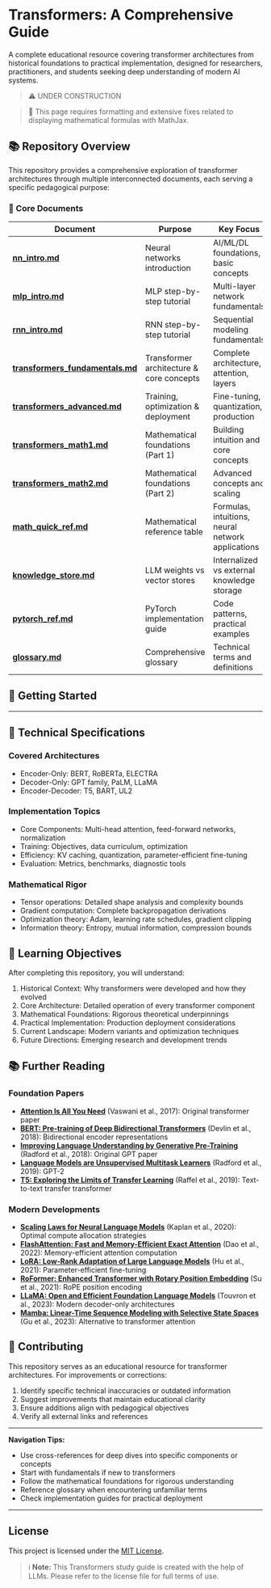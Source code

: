 # Transformers: A Comprehensive Guide

A complete educational resource covering transformer architectures from historical foundations to practical implementation, designed for researchers, practitioners, and students seeking deep understanding of modern AI systems.

> ⚠️ UNDER CONSTRUCTION 

> 🚧 This page requires formatting and extensive fixes related to displaying mathematical formulas with MathJax.

## 📚 Repository Overview

This repository provides a comprehensive exploration of transformer architectures through multiple interconnected documents, each serving a specific pedagogical purpose:

### 🎯 Core Documents

| Document | Purpose | Key Focus |
|----------|---------|-----------|
| **[nn_intro.md](./nn_intro.md)** | Neural networks introduction | AI/ML/DL foundations, basic concepts |
| **[mlp_intro.md](./mlp_intro.md)** | MLP step-by-step tutorial | Multi-layer network fundamentals |
| **[rnn_intro.md](./rnn_intro.md)** | RNN step-by-step tutorial | Sequential modeling fundamentals |
| **[transformers_fundamentals.md](./transformers_fundamentals.md)** | Transformer architecture & core concepts | Complete architecture, attention, layers |
| **[transformers_advanced.md](./transformers_advanced.md)** | Training, optimization & deployment | Fine-tuning, quantization, production |
| **[transformers_math1.md](./transformers_math1.md)** | Mathematical foundations (Part 1) | Building intuition and core concepts |
| **[transformers_math2.md](./transformers_math2.md)** | Mathematical foundations (Part 2) | Advanced concepts and scaling |
| **[math_quick_ref.md](./math_quick_ref.md)** | Mathematical reference table | Formulas, intuitions, neural network applications |
| **[knowledge_store.md](./knowledge_store.md)** | LLM weights vs vector stores | Internalized vs external knowledge storage |
| **[pytorch_ref.md](./pytorch_ref.md)** | PyTorch implementation guide | Code patterns, practical examples |
| **[glossary.md](./glossary.md)** | Comprehensive glossary | Technical terms and definitions |

## 🚀 Getting Started

---

## 🔧 Technical Specifications

### Covered Architectures

- Encoder-Only: BERT, RoBERTa, ELECTRA
- Decoder-Only: GPT family, PaLM, LLaMA
- Encoder-Decoder: T5, BART, UL2

### Implementation Topics

- Core Components: Multi-head attention, feed-forward networks, normalization
- Training: Objectives, data curriculum, optimization
- Efficiency: KV caching, quantization, parameter-efficient fine-tuning
- Evaluation: Metrics, benchmarks, diagnostic tools

### Mathematical Rigor

- Tensor operations: Detailed shape analysis and complexity bounds
- Gradient computation: Complete backpropagation derivations
- Optimization theory: Adam, learning rate schedules, gradient clipping
- Information theory: Entropy, mutual information, compression bounds

## 🎯 Learning Objectives

After completing this repository, you will understand:

1. Historical Context: Why transformers were developed and how they evolved
2. Core Architecture: Detailed operation of every transformer component
3. Mathematical Foundations: Rigorous theoretical underpinnings
4. Practical Implementation: Production deployment considerations
5. Current Landscape: Modern variants and optimization techniques
6. Future Directions: Emerging research and development trends

## 📚 Further Reading

### Foundation Papers

- **[Attention Is All You Need](https://arxiv.org/abs/1706.03762)** (Vaswani et al., 2017): Original transformer paper
- **[BERT: Pre-training of Deep Bidirectional Transformers](https://arxiv.org/abs/1810.04805)** (Devlin et al., 2018): Bidirectional encoder representations
- **[Improving Language Understanding by Generative Pre-Training](https://s3-us-west-2.amazonaws.com/openai-assets/research-covers/language-unsupervised/language_understanding_paper.pdf)** (Radford et al., 2018): Original GPT paper
- **[Language Models are Unsupervised Multitask Learners](https://d4mucfpksywv.cloudfront.net/better-language-models/language_models_are_unsupervised_multitask_learners.pdf)** (Radford et al., 2019): GPT-2
- **[T5: Exploring the Limits of Transfer Learning](https://arxiv.org/abs/1910.10683)** (Raffel et al., 2019): Text-to-text transfer transformer

### Modern Developments

- **[Scaling Laws for Neural Language Models](https://arxiv.org/abs/2001.08361)** (Kaplan et al., 2020): Optimal compute allocation strategies
- **[FlashAttention: Fast and Memory-Efficient Exact Attention](https://arxiv.org/abs/2205.14135)** (Dao et al., 2022): Memory-efficient attention computation
- **[LoRA: Low-Rank Adaptation of Large Language Models](https://arxiv.org/abs/2106.09685)** (Hu et al., 2021): Parameter-efficient fine-tuning
- **[RoFormer: Enhanced Transformer with Rotary Position Embedding](https://arxiv.org/abs/2104.09864)** (Su et al., 2021): RoPE position encoding
- **[LLaMA: Open and Efficient Foundation Language Models](https://arxiv.org/abs/2302.13971)** (Touvron et al., 2023): Modern decoder-only architectures
- **[Mamba: Linear-Time Sequence Modeling with Selective State Spaces](https://arxiv.org/abs/2312.00752)** (Gu et al., 2023): Alternative to transformer attention

## 🤝 Contributing

This repository serves as an educational resource for transformer architectures. For improvements or corrections:

1. Identify specific technical inaccuracies or outdated information
2. Suggest improvements that maintain educational clarity
3. Ensure additions align with pedagogical objectives
4. Verify all external links and references

---

**Navigation Tips:**

- Use cross-references for deep dives into specific components or concepts
- Start with fundamentals if new to transformers
- Follow the mathematical foundations for rigorous understanding
- Reference glossary when encountering unfamiliar terms
- Check implementation guides for practical deployment

---

## License
This project is licensed under the [MIT License](./LICENSE.md).

> ℹ️ **Note:** This Transformers study guide is created with the help of LLMs.
> Please refer to the license file for full terms of use.

